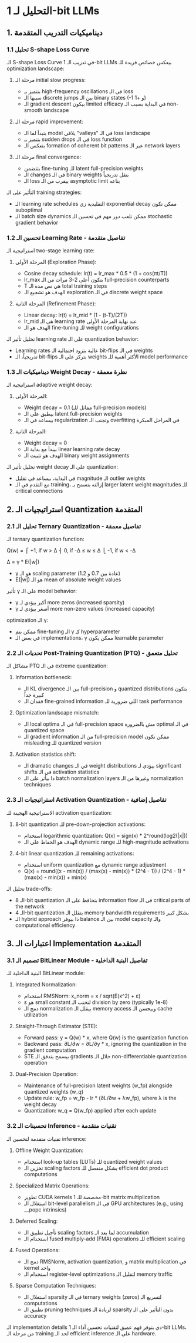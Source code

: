 # التحليل  لـ 1-bit LLMs

## 1. ديناميكيات التدريب المتقدمة

### 1.1 تحليل S-shape Loss Curve

الـ S-shape Loss Curve في تدريب الـ 1-bit LLMs بيعكس خصائص فريدة للـ optimization landscape:

1. مرحلة الـ initial slow progress:
   - بتتميز بـ high-frequency oscillations في الـ loss
   - سببها الـ discrete jumps بين الـ binary states (-1 و +1)
   - الـ gradient descent بيكون limited efficacy في البداية بسبب الـ non-smooth landscape

2. مرحلة الـ rapid improvement:
   - بتبدأ لما الـ model يلاقي "valleys" في الـ loss landscape
   - بتتميز بـ sudden drops في الـ loss function
   - بتعكس الـ formation of coherent bit patterns عبر الـ network layers

3. مرحلة الـ final convergence:
   - بتتضمن fine-tuning للـ latent full-precision weights
   - الـ changes في الـ binary weights بتقل تدريجياً
   - الـ loss بيقرب من الـ asymptotic limit بتاعه

التأثير على الـ training strategies:
- الـ learning rate schedules التقليدية زي exponential decay ممكن تكون suboptimal
- الـ batch size dynamics ممكن تلعب دور مهم في تحسين الـ stochastic gradient behavior

### 1.2 تحسين الـ Learning Rate - تفاصيل متقدمة

استراتيجية الـ two-stage learning rate:

1. المرحلة الأولى (Exploration Phase):
   - Cosine decay schedule: lr(t) = lr_max * 0.5 * (1 + cos(πt/T))
   - lr_max بتكون أعلى 2-3 مرات من الـ full-precision counterparts
   - T هي نص مدة الـ total training steps
   - الهدف هو تشجيع الـ exploration في الـ discrete weight space

2. المرحلة التانية (Refinement Phase):
   - Linear decay: lr(t) = lr_mid * (1 - (t-T)/(2T))
   - lr_mid هي الـ learning rate عند نهاية المرحلة الأولى
   - الهدف هو الـ fine-tuning للـ weight configurations

تحليل تأثير الـ learning rate على الـ quantization behavior:
- Learning rates عالية بتزود احتمالية الـ bit-flips في الـ weights
- تدريجياً، الـ bit-flips بتركز على الـ weights الأكثر أهمية للـ model performance

### 1.3 ديناميكيات الـ Weight Decay - نظرة معمقة

استراتيجية الـ adaptive weight decay:

1. المرحلة الأولى:
   - Weight decay = 0.1 (مماثل للـ full-precision models)
   - بيطبق على الـ latent full-precision weights
   - بيساعد في الـ regularization وتجنب الـ overfitting في المراحل المبكرة

2. المرحلة التانية:
   - Weight decay = 0
   - بيبدأ مع بداية الـ linear learning rate decay
   - الهدف هو تثبيت الـ binary weight assignments

تحليل تأثير الـ weight decay على الـ quantization:
- في البداية، بيساعد في تقليل magnitude الـ outlier weights
- مع التقدم في الـ training، إزالته بتسمح بـ larger latent weight magnitudes للـ critical connections

## 2. استراتيجيات الـ Quantization المتقدمة

### 2.1 تحليل الـ Ternary Quantization - تفاصيل معمقة

الـ ternary quantization function:

Q(w) = 
⎧ +1,  if w > Δ
⎨  0,  if -Δ ≤ w ≤ Δ
⎩ -1,  if w < -Δ

Δ = γ * E(|w|)

- γ هو الـ scaling parameter (عادة بين 0.7 و 1.2)
- E(|w|) هو الـ mean of absolute weight values

تأثير γ على الـ model behavior:
- γ أكبر بيؤدي لـ more zeros (increased sparsity)
- γ أصغر بيؤدي لـ more non-zero values (increased capacity)

optimization الـ γ:
- ممكن يتم fine-tuning الـ γ كـ hyperparameter
- في بعض الـ implementations، γ ممكن يكون learnable parameter

### 2.2 تحديات الـ Post-Training Quantization (PTQ) - تحليل متعمق

مشاكل الـ PTQ في الـ extreme quantization:

1. Information bottleneck:
   - الـ KL divergence بين الـ full-precision و quantized distributions بتكون كبيرة جداً
   - فقدان الـ fine-grained information اللي ضرورية للـ task performance

2. Optimization landscape mismatch:
   - الـ local optima في الـ full-precision space مش بالضرورة optimal في الـ quantized space
   - الـ gradient information من الـ full-precision model ممكن تكون misleading للـ quantized version

3. Activation statistics shift:
   - الـ dramatic changes في الـ weight distributions بيؤدي لـ significant shifts في الـ activation statistics
   - دا بيأثر على الـ batch normalization layers وغيرها من الـ normalization techniques

### 2.3 استراتيجيات الـ Activation Quantization - تفاصيل إضافية

الاستراتيجية الهجينة للـ activation quantization:

1. 8-bit quantization للـ pre-down-projection activations:
   - استخدام logarithmic quantization: Q(x) = sign(x) * 2^round(log2(|x|))
   - الهدف هو الحفاظ على الـ dynamic range للـ high-magnitude activations

2. 4-bit linear quantization للـ remaining activations:
   - استخدام uniform quantization مع dynamic range adjustment
   - Q(x) = round((x - min(x)) / (max(x) - min(x)) * (2^4 - 1)) / (2^4 - 1) * (max(x) - min(x)) + min(x)

تحليل الـ trade-offs:
- الـ 8-bit quantization بتحافظ على الـ information flow في الـ critical parts of the network
- الـ 4-bit quantization بتقلل الـ memory bandwidth requirements بشكل كبير
- الـ hybrid approach دا بيوفر balance بين الـ model capacity والـ computational efficiency

## 3. اعتبارات الـ Implementation المتقدمة

### 3.1 تصميم الـ BitLinear Module - تفاصيل البنية الداخلية

البنية الداخلية للـ BitLinear module:

1. Integrated Normalization:
   - استخدام RMSNorm: x_norm = x / sqrt(E(x^2) + ε)
   - ε هو small constant لتجنب الـ division by zero (typically 1e-8)
   - دمج الـ normalization بيقلل الـ memory access وبيحسن الـ cache utilization

2. Straight-Through Estimator (STE):
   - Forward pass: y = Q(w) * x, where Q(w) is the quantization function
   - Backward pass: ∂L/∂w = ∂L/∂y * x, ignoring the quantization in the gradient computation
   - STE بيسمح بتدفق الـ gradients خلال الـ non-differentiable quantization operation

3. Dual-Precision Operation:
   - Maintenance of full-precision latent weights (w_fp) alongside quantized weights (w_q)
   - Update rule: w_fp = w_fp - lr * (∂L/∂w + λw_fp), where λ is the weight decay
   - Quantization: w_q = Q(w_fp) applied after each update

### 3.2 تحسينات الـ Inference - تقنيات متقدمة

تقنيات متقدمة لتحسين الـ inference:

1. Offline Weight Quantization:
   - استخدام look-up tables (LUTs) للـ quantized weight values
   - تخزين الـ scaling factors بشكل منفصل للـ efficient dot product computations

2. Specialized Matrix Operations:
   - تطوير CUDA kernels مخصصة للـ 1-bit matrix multiplication
   - استغلال الـ bit-level parallelism في الـ GPU architectures (e.g., using __popc intrinsics)

3. Deferred Scaling:
   - تأجيل تطبيق الـ scaling factors لما بعد الـ accumulation
   - استخدام الـ fused multiply-add (FMA) operations للـ efficient scaling

4. Fused Operations:
   - دمج الـ RMSNorm, activation quantization, و matrix multiplication في kernel واحد
   - استخدام الـ register-level optimizations لتقليل الـ memory traffic

5. Sparse Computation Techniques:
   - استغلال الـ sparsity في الـ ternary weights (zeros) لتسريع الـ computations
   - تطبيق الـ pruning techniques لزيادة الـ sparsity بدون التأثير على الـ accuracy

الـ implementation details دي بتوفر فهم عميق لتقنيات تحسين أداء الـ 1-bit LLMs، من مرحلة الـ training لحد الـ efficient inference على الـ hardware.
